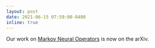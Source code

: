 ```yaml
---
layout: post
date: 2021-06-15 07:59:00-0400
inline: true
---
```


Our work on <a href="https://arxiv.org/pdf/2106.06898.pdf">Markov Neural Operators</a> is now on the arXiv.
